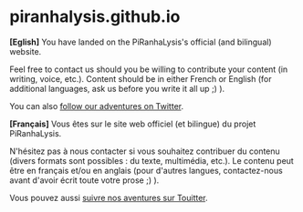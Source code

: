 # piranhalysis.github.io

**[Eglish]** You have landed on the PiRanhaLysis's official (and bilingual) website. 

Feel free to contact us should you be willing to contribute your content (in writing, voice, etc.). Content should be in either French or English (for additional languages, ask us before you write it all up ;) ).

You can also [follow our adventures on Twitter](https://twitter.com/PiRanhaLysis).

**[Français]** Vous êtes sur le site web officiel (et bilingue) du projet PiRanhaLysis.

N'hésitez pas à nous contacter si vous souhaitez contribuer du contenu (divers formats sont possibles : du texte, multimédia, etc.). Le contenu peut être en français et/ou en anglais (pour d'autres langues, contactez-nous avant d'avoir écrit toute votre prose ;) ).

Vous pouvez aussi [suivre nos aventures sur Touitter](https://twitter.com/PiRanhaLysis).
